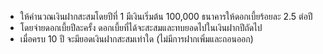 - ให้คำนวณเงินฝากสะสมโดยปีที่ 1 มีเงินเริ่มต้น 100,000 ธนาคารให้ดอกเบี้ยร้อยละ 2.5 ต่อปี
- โดยจ่ายดอกเบี้ยปีละครั้ง ดอกเบี้ยที่ได้จะสะสมและทบยอดไปในเงินฝากปีถัดไป
- เมื่อครบ 10 ปี จะมียอดเงินฝากสะสมเท่าใด (ไม่มีการฝากเพิ่มและถอนออก)
